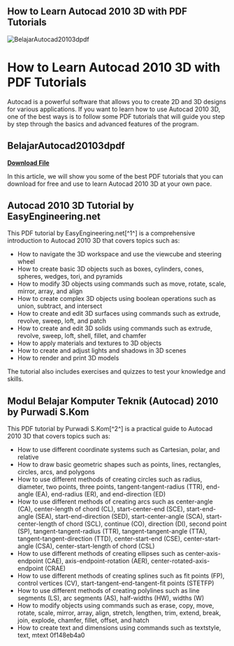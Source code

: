 ## How to Learn Autocad 2010 3D with PDF Tutorials

 
![BelajarAutocad20103dpdf](https://encrypted-tbn3.gstatic.com/images?q=tbn:ANd9GcTzof4ywSrE4iJ7vfxxHLMfsGiQQ66izsAqOgFIHBz8k6q08pn_j6uYQdnK)

 
# How to Learn Autocad 2010 3D with PDF Tutorials
 
Autocad is a powerful software that allows you to create 2D and 3D designs for various applications. If you want to learn how to use Autocad 2010 3D, one of the best ways is to follow some PDF tutorials that will guide you step by step through the basics and advanced features of the program.
 
## BelajarAutocad20103dpdf


[**Download File**](https://www.google.com/url?q=https%3A%2F%2Furlca.com%2F2tKADW&sa=D&sntz=1&usg=AOvVaw2ucpgBA48VkOd8jw-D31t9)

 
In this article, we will show you some of the best PDF tutorials that you can download for free and use to learn Autocad 2010 3D at your own pace.
 
## Autocad 2010 3D Tutorial by EasyEngineering.net
 
This PDF tutorial by EasyEngineering.net[^1^] is a comprehensive introduction to Autocad 2010 3D that covers topics such as:
 
- How to navigate the 3D workspace and use the viewcube and steering wheel
- How to create basic 3D objects such as boxes, cylinders, cones, spheres, wedges, tori, and pyramids
- How to modify 3D objects using commands such as move, rotate, scale, mirror, array, and align
- How to create complex 3D objects using boolean operations such as union, subtract, and intersect
- How to create and edit 3D surfaces using commands such as extrude, revolve, sweep, loft, and patch
- How to create and edit 3D solids using commands such as extrude, revolve, sweep, loft, shell, fillet, and chamfer
- How to apply materials and textures to 3D objects
- How to create and adjust lights and shadows in 3D scenes
- How to render and print 3D models

The tutorial also includes exercises and quizzes to test your knowledge and skills.
 
## Modul Belajar Komputer Teknik (Autocad) 2010 by Purwadi S.Kom
 
This PDF tutorial by Purwadi S.Kom[^2^] is a practical guide to Autocad 2010 3D that covers topics such as:

- How to use different coordinate systems such as Cartesian, polar, and relative
- How to draw basic geometric shapes such as points, lines, rectangles, circles, arcs, and polygons
- How to use different methods of creating circles such as radius, diameter, two points, three points, tangent-tangent-radius (TTR), end-angle (EA), end-radius (ER), and end-direction (ED)
- How to use different methods of creating arcs such as center-angle (CA), center-length of chord (CL), start-center-end (SCE), start-end-angle (SEA), start-end-direction (SED), start-center-angle (SCA), start-center-length of chord (SCL), continue (CO), direction (DI), second point (SP), tangent-tangent-radius (TTR), tangent-tangent-angle (TTA), tangent-tangent-direction (TTD), center-start-end (CSE), center-start-angle (CSA), center-start-length of chord (CSL)
- How to use different methods of creating ellipses such as center-axis-endpoint (CAE), axis-endpoint-rotation (AER), center-rotated-axis-endpoint (CRAE)
- How to use different methods of creating splines such as fit points (FP), control vertices (CV), start-tangent-end-tangent-fit points (STETFP)
- How to use different methods of creating polylines such as line segments (LS), arc segments (AS), half-widths (HW), widths (W)
- How to modify objects using commands such as erase, copy, move, rotate, scale, mirror,
array,
align,
stretch,
lengthen,
trim,
extend,
break,
join,
explode,
chamfer,
fillet,
offset,
and
hatch
- How to create text and dimensions using commands such as textstyle,
text,
mtext 0f148eb4a0
